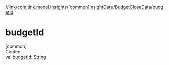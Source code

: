//[link](../../../index.md)/[com.tink.model.insights](../../index.md)/[[common]InsightData](../index.md)/[BudgetCloseData](index.md)/[budgetId](budget-id.md)



# budgetId  
[common]  
Content  
val [budgetId](budget-id.md): [String](https://kotlinlang.org/api/latest/jvm/stdlib/kotlin/-string/index.html)  



